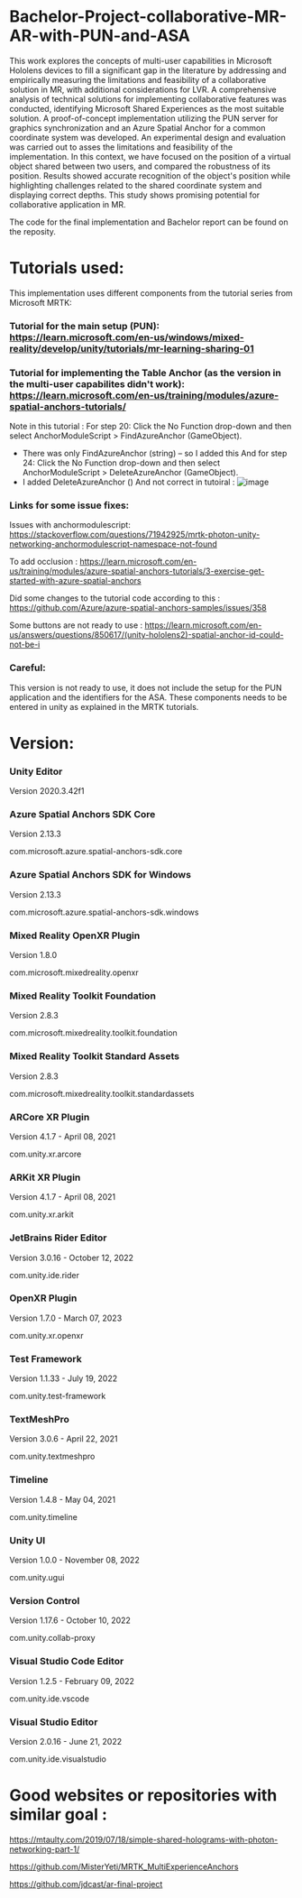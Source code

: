 # Bachelor-Project-collaborative-MR-AR-with-PUN-and-ASA

This work explores the concepts of multi-user capabilities in Microsoft Hololens devices to fill a significant gap in the literature by addressing and empirically measuring the limitations and feasibility of a collaborative solution in MR, with additional considerations for LVR. A comprehensive analysis of technical solutions for implementing collaborative features was conducted, identifying Microsoft Shared Experiences as the most suitable solution. A proof-of-concept implementation utilizing the PUN server for graphics synchronization and an Azure Spatial Anchor for a common coordinate system was developed. An experimental design and evaluation was carried out to asses the limitations and feasibility of the implementation. In this context, we have focused on the position of a virtual object shared between two users, and compared the robustness of its position. Results showed accurate recognition of the object's position while highlighting challenges related to the shared coordinate system and displaying correct depths. This study shows promising potential for collaborative application in MR.

The code for the final implementation and Bachelor report can be found on the reposity.

# Tutorials used: 

This implementation uses different components from the tutorial series from Microsoft MRTK: 

### Tutorial for the main setup (PUN): https://learn.microsoft.com/en-us/windows/mixed-reality/develop/unity/tutorials/mr-learning-sharing-01

### Tutorial for implementing the Table Anchor (as the version in the multi-user capabilites didn't work): https://learn.microsoft.com/en-us/training/modules/azure-spatial-anchors-tutorials/

Note in this tutorial : 
For step 20: Click the No Function drop-down and then select AnchorModuleScript > FindAzureAnchor (GameObject).
-	There was only FindAzureAnchor (string) – so I added this
And for step 24: Click the No Function drop-down and then select AnchorModuleScript > DeleteAzureAnchor (GameObject).
-	I added DeleteAzureAnchor ()
And not correct in tutoiral :
![image](https://github.com/mikkeline-elleby/Bachelor-Project-collaborative-MR-AR-with-PUN-and-ASA/assets/83402800/96bae0c9-dd77-41c2-8a9e-cef14cc7ba77)


### Links for some issue fixes: 
Issues with anchormodulescript: https://stackoverflow.com/questions/71942925/mrtk-photon-unity-networking-anchormodulescript-namespace-not-found 

To add occlusion : https://learn.microsoft.com/en-us/training/modules/azure-spatial-anchors-tutorials/3-exercise-get-started-with-azure-spatial-anchors 

Did some changes to the tutorial code according to this : https://github.com/Azure/azure-spatial-anchors-samples/issues/358 

Some buttons are not ready to use : https://learn.microsoft.com/en-us/answers/questions/850617/(unity-hololens2)-spatial-anchor-id-could-not-be-i 

### Careful: 
This version is not ready to use, it does not include the setup for the PUN application and the identifiers for the ASA. These components needs to be entered in unity as explained in the MRTK tutorials. 


# Version:

### Unity Editor
Version 2020.3.42f1

### Azure Spatial Anchors SDK Core
Version 2.13.3

com.microsoft.azure.spatial-anchors-sdk.core

### Azure Spatial Anchors SDK for Windows
Version 2.13.3

com.microsoft.azure.spatial-anchors-sdk.windows

### Mixed Reality OpenXR Plugin
Version 1.8.0

com.microsoft.mixedreality.openxr

### Mixed Reality Toolkit Foundation
Version 2.8.3

com.microsoft.mixedreality.toolkit.foundation

### Mixed Reality Toolkit Standard Assets
Version 2.8.3

com.microsoft.mixedreality.toolkit.standardassets

### ARCore XR Plugin
Version 4.1.7 - April 08, 2021

com.unity.xr.arcore

### ARKit XR Plugin
Version 4.1.7 - April 08, 2021

com.unity.xr.arkit

### JetBrains Rider Editor
Version 3.0.16 - October 12, 2022

com.unity.ide.rider

### OpenXR Plugin
Version 1.7.0 - March 07, 2023

com.unity.xr.openxr

### Test Framework
Version 1.1.33 - July 19, 2022

com.unity.test-framework

### TextMeshPro
Version 3.0.6 - April 22, 2021

com.unity.textmeshpro

### Timeline
Version 1.4.8 - May 04, 2021

com.unity.timeline

### Unity UI
Version 1.0.0 - November 08, 2022

com.unity.ugui

### Version Control
Version 1.17.6 - October 10, 2022

com.unity.collab-proxy

### Visual Studio Code Editor
Version 1.2.5 - February 09, 2022

com.unity.ide.vscode

### Visual Studio Editor
Version 2.0.16 - June 21, 2022

com.unity.ide.visualstudio

# Good websites or repositories with similar goal :

https://mtaulty.com/2019/07/18/simple-shared-holograms-with-photon-networking-part-1/

https://github.com/MisterYeti/MRTK_MultiExperienceAnchors

https://github.com/jdcast/ar-final-project


